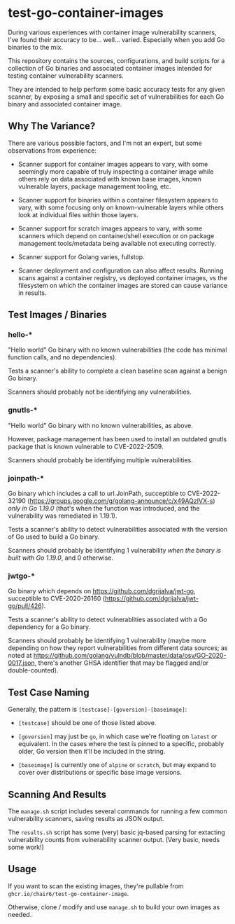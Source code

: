 # test-go-container-images

During various experiences with container image vulnerability scanners, I've found their accuracy to be... well... varied. Especially when you add Go binaries to the mix.

This repository contains the sources, configurations, and build scripts for a collection of Go binaries and associated container images intended for testing container vulnerability scanners.

They are intended to help perform some basic accuracy tests for any given scanner, by exposing a small and specific set of vulnerabilities for each Go binary and associated container image.

## Why The Variance?

There are various possible factors, and I'm not an expert, but some observations from experience:

 - Scanner support for container images appears to vary, with some seemingly more capable of truly inspecting a container image while others rely on data associated with known base images, known vulnerable layers, package management tooling, etc.

 - Scanner support for binaries within a container filesystem appears to vary, with some focusing only on known-vulnerable layers while others look at individual files within those layers.

 - Scanner support for scratch images appears to vary, with some scanners which depend on container/shell execution or on package management tools/metadata being available not executing correctly.

 - Scanner support for Golang varies, fullstop.

 - Scanner deployment and configuration can also affect results. Running scans against a container registry, vs deployed container images, vs the filesystem on which the container images are stored can cause variance in results.

## Test Images / Binaries

### hello-*

"Hello world" Go binary with no known vulnerabilities (the code has minimal function calls, and no dependencies).

Tests a scanner's ability to complete a clean baseline scan against a benign Go binary.

Scanners should probably not be identifying any vulnerabilities.

### gnutls-*

"Hello world" Go binary with no known vulnerabilities, as above.

However, package management has been used to install an outdated gnutls package that is known vulnerable to CVE-2022-2509.

Scanners should probably be identifying multiple vulnerabilities.

### joinpath-*

Go binary which includes a call to url.JoinPath, succeptible to CVE-2022-32190 (https://groups.google.com/g/golang-announce/c/x49AQzIVX-s) _only in Go 1.19.0_ (that's when the function was introduced, and the vulnerability was remediated in 1.19.1).

Tests a scanner's ability to detect vulnerabilities associated with the version of Go used to build a Go binary.

Scanners should probably be identifying 1 vulnerability _when the binary is built with Go 1.19.0_, and 0 otherwise.

### jwtgo-*

Go binary which depends on https://github.com/dgrijalva/jwt-go, succeptible to CVE-2020-26160 (https://github.com/dgrijalva/jwt-go/pull/426).

Tests a scanner's ability to detect vulnerablities associated with a Go dependency for a Go binary.

Scanners should probably be identifying 1 vulnerability (maybe more depending on how they report vulnerabilities from different data sources; as noted at https://github.com/golang/vulndb/blob/master/data/osv/GO-2020-0017.json, there's another GHSA identifier that may be flagged and/or double-counted).

## Test Case Naming

Generally, the pattern is `[testcase]-[goversion]-[baseimage]`:

 - `[testcase]` should be one of those listed above.

 - `[goversion]` may just be `go`, in which case we're floating on `latest` or equivalent. In the cases where the test is pinned to a specific, probably older, Go version then it'll be included in the string.

 - `[baseimage]` is currently one of `alpine` or `scratch`, but may expand to cover over distributions or specific base image versions.

## Scanning And Results

The `manage.sh` script includes several commands for running a few common vulnerability scanners, saving results as JSON output.

The `results.sh` script has some (very) basic jq-based parsing for extacting vulnerability counts from vulnerability scanner output. (Very basic, needs some work!)

## Usage

If you want to scan the existing images, they're pullable from `ghcr.io/chair6/test-go-container-image`.

Otherwise, clone / modify and use `manage.sh` to build your own images as needed.
